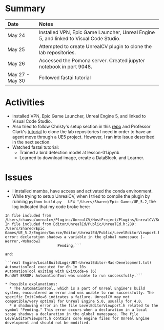 # Summary

| Date   | Notes
| :----- | :-------------------------------
| May 24 | Installed VPN, Epic Game Launcher, Unreal Engine 5, and linked to Visual Code Studio. 
| May 25 | Attempted to create UnrealCV plugin to clone the lab repositories.
| May 26 | Accessed the Pomona server. Created jupyter notebook in port 9048.
| May 27 - May 30 | Followed fastai tutorial

# Activities
* Installed VPN, Epic Game Launcher, Unreal Engine 5, and linked to Visual Code Studio. 
* Also tried to follow Christy's setup section in this [repo](https://github.com/christymarc/ARCS_Reports/blob/master/guidance/2023-04-27-research-process.md) and Professor Clark's [tutorial](https://compusciencing.github.io/unrealcv-ue5-windows.html) to clone the lab repositories I need in order to have an agent move through a UE5 project. However, I ran into issue described in the next section.
* Watched fastai tutorial: 
   * Trained a bird detection model at lesson-01.ipynb. 
   * Learned to download image, create a DataBlock, and Learner.

# Issues
* I installed mamba, have access and activated the conda environment.
*  While trying to setup UnrealCV, when I tried to compile the plugin by running
```python build.py --UE4 "/Users/Shared/Epic Games/UE_5.2```, the log indicated that my code broke here:

```/Users/chauvu/unrealcv/Plugins/UnrealCV/HostProject/Plugins/UnrealCV/Intermediate/Build/Mac/arm64/UnrealEditor/Development/UnrealCV/Module.UnrealCV.cpp:24:
In file included from /Users/chauvu/unrealcv/Plugins/UnrealCV/HostProject/Plugins/UnrealCV/Source/UnrealCV/Private/UE4CVServer.cpp:13:
In file included from Editor/UnrealEd/Public/UnrealEd.h:289:
/Users/Shared/Epic Games/UE_5.2/Engine/Source/Editor/UnrealEd/Public/LevelEditorViewport.h:81:4: error: declaration shadows a variable in the global namespace [-Werror,-Wshadow]
                        Pending,```

and: 

```real Engine/LocalBuildLogs/UBT-UnrealEditor-Mac-Development.txt)
AutomationTool executed for 0h 1m 10s
AutomationTool exiting with ExitCode=6 (6)
RunUAT ERROR: AutomationTool was unable to run successfully.```

* Possible explanations: 
  * The AutomationTool, which is a part of Unreal Engine's build system, encountered an error and was unable to run successfully. The specific ExitCode=6 indicates a failure. UnrealCV may not compatible/very optimal for Unreal Engine 5.0, usually for 4.0. 
  * A shadowing error in the file LevelEditorViewport.h related to the symbol "Pending." This error occurs when a declaration in a local scope shadows a declaration in the global namespace. The file LevelEditorViewport.h contains core engine files for Unreal Engine development and should not be modified.

                        
                        

